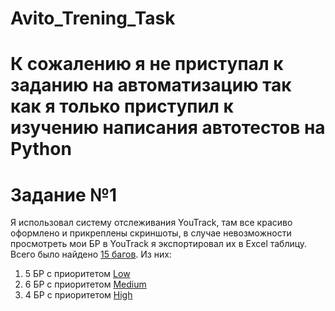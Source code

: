 # Avito_Trening_Task
# К сожалению я не приступал к заданию на автоматизацию так как я только приступил к изучению написания автотестов на Python

# Задание №1
Я использовал систему отслеживания YouTrack, там все красиво оформлено и прикреплены скриншоты, в случае невозможности просмотреть мои БР в YouTrack я экспортировал их в Excel таблицу.
Всего было найдено [15 багов](https://ikhritankov.youtrack.cloud/issues?q=%D0%BF%D1%80%D0%BE%D0%B5%D0%BA%D1%82:%20Avito_Test_Task_Winter_2025).
Из них:
1. 5 БР с приоритетом [Low](https://ikhritankov.youtrack.cloud/issues?q=%D0%BF%D1%80%D0%BE%D0%B5%D0%BA%D1%82:%20Avito_Test_Task_Winter_2025%20%D1%82%D0%B5%D0%B3:%20Avito%20%D0%9F%D1%80%D0%B8%D0%BE%D1%80%D0%B8%D1%82%D0%B5%D1%82:%20Low)
2. 6 БР с приоритетом [Medium](https://ikhritankov.youtrack.cloud/issues?q=%D0%BF%D1%80%D0%BE%D0%B5%D0%BA%D1%82:%20Avito_Test_Task_Winter_2025%20%D0%9F%D1%80%D0%B8%D0%BE%D1%80%D0%B8%D1%82%D0%B5%D1%82:%20Medium)
3. 4 БР с приоритетом [High](https://ikhritankov.youtrack.cloud/issues?q=%D0%BF%D1%80%D0%BE%D0%B5%D0%BA%D1%82:%20Avito_Test_Task_Winter_2025%20%20%20%D0%9F%D1%80%D0%B8%D0%BE%D1%80%D0%B8%D1%82%D0%B5%D1%82:%20High)

